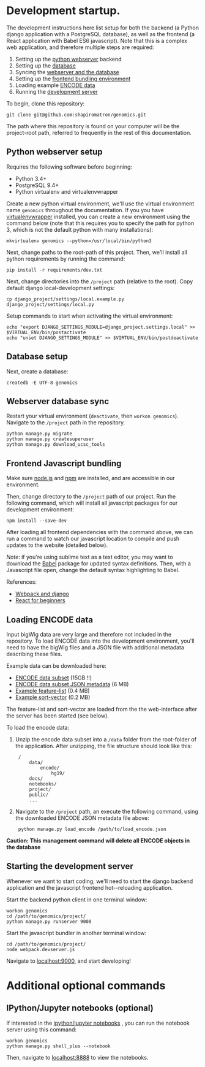 # Development startup.

The development instructions here list setup for both the backend (a Python django application with a PostgreSQL database), as well as the frontend (a React application with Babel ES6 javascript). Note that this is a complex web application, and therefore multiple steps are required: 

1. Setting up the [python webserver](#python-webserver-setup) backend
2. Setting up the [database](#database-setup)
3. Syncing the [webserver and the database](#webserver-database-sync)
4. Setting up the [frontend bundling environment](#frontend-javascript-bundling)
5. Loading example [ENCODE data](#loading-encode-data)
6. Running the [development server](#starting-the-development-server)

To begin, clone this repository:

    git clone git@github.com:shapiromatron/genomics.git

The path where this repository is found on your computer will be the project-root path, referred to frequently in the rest of this documentation. 

## Python webserver setup

Requires the following software before beginning:

- Python 3.4+
- PostgreSQL 9.4+
- Python virtualenv and virtualenvwrapper

Create a new python virtual environment, we'll use the virtual environment name `genomics` throughout the documentation. If you you have [virtualenvwrapper](https://pypi.python.org/pypi/virtualenvwrapper/) installed, you can create a new environment using the command below (note that this requires you to specify the path for python 3, which is not the default python with many installations):

    mkvirtualenv genomics --python=/usr/local/bin/python3

Next, change paths to the root-path of this project. Then, we'll install all python requirements by running the command:

    pip install -r requirements/dev.txt

Next, change directories into the `/project` path (relative to the root). Copy default django local-development settings:

    cp django_project/settings/local.example.py django_project/settings/local.py

Setup commands to start when activating the virtual environment:

    echo "export DJANGO_SETTINGS_MODULE=django_project.settings.local" >> $VIRTUAL_ENV/bin/postactivate
    echo "unset DJANGO_SETTINGS_MODULE" >> $VIRTUAL_ENV/bin/postdeactivate

## Database setup

Next, create a database:

    createdb -E UTF-8 genomics
    
## Webserver database sync

Restart your virtual environment (`deactivate`, then `workon genomics`). Navigate
to the `/project` path in the repository.

    python manage.py migrate
    python manage.py createsuperuser
    python manage.py download_ucsc_tools

## Frontend Javascript bundling

Make sure [node.js](https://nodejs.org/en/foundation/) and [npm](https://www.npmjs.com/) are installed, and are accessible in our environment.

Then, change directory  to the `/project` path of our project. Run the following command, which will install all javascript packages for our development environment:

    npm install --save-dev

After loading all frontend dependencies with the command above, we can run a command to watch our javascript location to compile and push updates to the website (detailed below).

*Note*: if you're using sublime text as a text editor, you may want to download the [Babel](https://github.com/babel/babel-sublime) package for updated syntax definitions. Then, with a Javascript file open, change the default syntax highlighting to Babel.

References:

- [Webpack and django](http://owaislone.org/blog/webpack-plus-reactjs-and-django/)
- [React for beginners](https://reactforbeginners.com/)


## Loading ENCODE data

Input bigWig data are very large and therefore not included in the repository. To load ENCODE data into the development environment, you'll need to have the bigWig files and a JSON file with additional metadata describing these files.

Example data can be downloaded here:

- [ENCODE data subset](http://manticore.niehs.nih.gov/ucscview/shapiroaj4/encode.zip) (15GB :bangbang:)
- [ENCODE data subset JSON metadata](http://manticore.niehs.nih.gov/ucscview/shapiroaj4/load_encode.json) (6 MB)
- [Example feature-list](http://manticore.niehs.nih.gov/ucscview/shapiroaj4/unt1hr.obsTSS.bed) (0.4 MB)
- [Example sort-vector](http://manticore.niehs.nih.gov/ucscview/shapiroaj4/wgEncodeBroadHistoneA549CtcfEtoh02Sig.sortVector.txt) (0.2 MB)
  
The feature-list and sort-vector are loaded from the the web-interface after the server has been started (see below). 

To load the encode data:

1. Unzip the encode data subset into a `/data` folder from the root-folder of the application. After unzipping, the file structure should look like this:
        
        /
            data/
                encode/
                    hg19/
            docs/
            notebooks/
            project/
            public/
            ...

2. Navigate to the `/project` path, an execute the following command, using the downloaded ENCODE JSON metadata file above:

        python manage.py load_encode /path/to/load_encode.json

**Caution: This management command will delete all ENCODE objects in the database**

## Starting the development server

Whenever we want to start coding, we'll need to start the django backend application and the javascript frontend hot--reloading application.

Start the backend python client in one terminal window:
    
    workon genomics
    cd /path/to/genomics/project/
    python manage.py runserver 9000

Start the javascript bundler in another terminal window:

    cd /path/to/genomics/project/
    node webpack.devserver.js

Navigate to [localhost:9000](http://127.0.0.1:9000/), and start developing!

# Additional optional commands

## IPython/Jupyter notebooks (optional)

If interested in the [ipython/jupyter notebooks](http://jupyter.org/) , you can run the notebook server using this command:

    workon genomics
    python manage.py shell_plus --notebook

Then, navigate to [localhost:8888](http://127.0.0.1:8888/) to view the notebooks.
